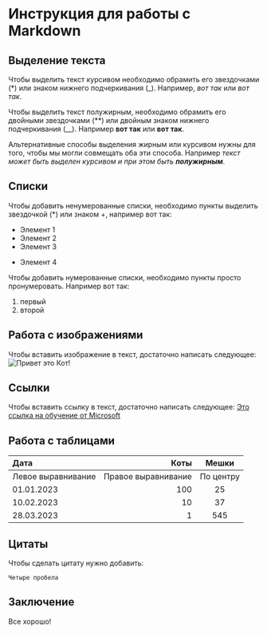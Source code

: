 # Инструкция для работы с Markdown

## Выделение текста

Чтобы выделить текст курсивом необходимо обрамить его звездочками (*) или знаком нижнего подчеркивания (_). Например, *вот так* или _вот так_.

Чтобы выделить текст полужирным, необходимо обрамить его двойными звездочками (**) или двойным знаком нижнего подчеркивания (__). Например  **вот так** или __вот так__.

Альтернативные способы выделения жирным или курсивом нужны для того, чтобы мы могли совмещать оба эти способа. Например _текст может быть выделен курсивом и при этом быть **полужирным**_.

## Списки

Чтобы добавить ненумерованные списки, необходимо пункты выделить звездочкой (*) или знаком +, например вот так:
* Элемент 1
* Элемент 2
* Элемент 3
+ Элемент 4

Чтобы добавить нумерованные списки, необходимо пункты просто пронумеровать. Например вот так:

1. первый
2. второй

## Работа с изображениями

Чтобы вставить изображение в текст, достаточно написать следующее:
![Привет это Кот!](cat.jpg)

## Ссылки

Чтобы вставить ссылку в текст, достаточно написать следующее:
[Это ссылка на обучение от Microsoft](https://learn.microsoft.com/ru-ru/contribute/how-to-write-links)

## Работа с таблицами

| Дата                 | Коты                 | Мешки           |
| :------------------- | -------------------: |:---------------:|
| Левое выравнивание   | Правое выравнивание  | По центру       |
| 01.01.2023           | 100                  | 25              |
| 10.02.2023           | 10                   | 37              |
| 28.03.2023           | 1                    | 545             |

## Цитаты
Чтобы сделать цитату нужно добавить:

    Четыре пробела

## Заключение

Все хорошо!